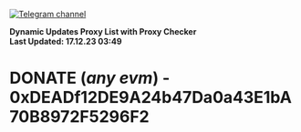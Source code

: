 [![Telegram channel](https://img.shields.io/endpoint?url=https://runkit.io/damiankrawczyk/telegram-badge/branches/master?url=https://t.me/n4z4v0d)](https://t.me/n4z4v0d) 

**Dynamic Updates Proxy List with Proxy Checker**  
**Last Updated: 17.12.23 03:49**

# DONATE (_any evm_) - 0xDEADf12DE9A24b47Da0a43E1bA70B8972F5296F2
